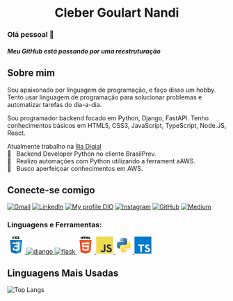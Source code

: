 <h1 align="center"> Cleber Goulart Nandi </h1>

<h3>Olá pessoal 👋</h3>
<h5>Meu GitHub está passando por uma reestruturação</h5>

<h2>Sobre mim</h2>
Sou apaixonado por linguagem de programação, e faço disso um hobby.
Tento usar linguagem de programação para solucionar problemas e automatizar tarefas do dia-a-dia.

Sou programador backend focado em Python, Django, FastAPI.
Tenho conhecimentos básicos em HTML5, CSS3, JavaScript, TypeScript, Node.JS, React.

Atualmente trabalho na <a href="https://ilia.digital">Ília Digial</a> 
<br/> 🧡 &nbsp; Backend Developer Python no cliente BrasilPrev.
<br/> 🧡 &nbsp; Realizo automações com Python utilizando a ferrament aAWS.
<br/> 🧡 &nbsp; Busco aperfeiçoar conhecimentos em AWS.

## Conecte-se comigo
[![Gmail](https://img.shields.io/badge/Gmail-333333?style=for-the-badge&logo=gmail&logoColor=red)](mailto:cleber.nandi@gmail.com)
[![LinkedIn](https://img.shields.io/badge/LinkedIn-f8f8f2?style=for-the-badge&logo=linkedin&logoColor=0E76A8)](https://www.linkedin.com/in/CleberNandi/)
[![My profile DIO](https://img.shields.io/badge/-Meu%20Perfil%20na%20DIO-30A3DER?style=for-the-badge)](https://www.dio.me/users/cleber_nandi)
[![Instagram](https://img.shields.io/badge/-Instagram-%23E4405F?style=for-the-badge&logo=instagram&logoColor=white)](https://www.instagram.com/Cleber.Nandi/)
[![GitHub](https://img.shields.io/badge/GitHub-100000?style=for-the-badge&logo=github&logoColor=white)](https://github.com/CleberNandi)
[![Medium](https://img.shields.io/badge/-Medium-%23000000?style=for-the-badge&logo=medium&logoColor=white)](https://medium.com/@cleber.nandi)

<!-- ## GitHub Stats -->

<!-- ![GitHub Stats](https://github-readme-stats.vercel.app/api?username=CleberNandi&show_icons=true&hide=contribs,prs&cache_seconds=86400&theme=aura) -->
<!-- [![GitHub Streak](https://streak-stats.demolab.com?user=cleber.nandi)](https://git.io/streak-stats) -->

<h3 align="left">Linguagens e Ferramentas:</h3>
<p align="left"> <a href="https://www.w3schools.com/css/" target="_blank" rel="noreferrer"> <img src="https://raw.githubusercontent.com/devicons/devicon/master/icons/css3/css3-original-wordmark.svg" alt="css3" width="40" height="40"/> </a> <a href="https://www.djangoproject.com/" target="_blank" rel="noreferrer"> <img src="https://cdn.worldvectorlogo.com/logos/django.svg" alt="django" width="40" height="40"/> </a> <a href="https://flask.palletsprojects.com/" target="_blank" rel="noreferrer"> <img src="https://www.vectorlogo.zone/logos/pocoo_flask/pocoo_flask-icon.svg" alt="flask" width="40" height="40"/> </a> <a href="https://www.w3.org/html/" target="_blank" rel="noreferrer"> <img src="https://raw.githubusercontent.com/devicons/devicon/master/icons/html5/html5-original-wordmark.svg" alt="html5" width="40" height="40"/> </a> <a href="https://developer.mozilla.org/en-US/docs/Web/JavaScript" target="_blank" rel="noreferrer"> <img src="https://raw.githubusercontent.com/devicons/devicon/master/icons/javascript/javascript-original.svg" alt="javascript" width="40" height="40"/> </a> <a href="https://www.python.org" target="_blank" rel="noreferrer"> <img src="https://raw.githubusercontent.com/devicons/devicon/master/icons/python/python-original.svg" alt="python" width="40" height="40"/> </a> <a href="https://www.typescriptlang.org/" target="_blank" rel="noreferrer"> <img src="https://raw.githubusercontent.com/devicons/devicon/master/icons/typescript/typescript-original.svg" alt="typescript" width="40" height="40"/> </a> </p>

## Linguagens Mais Usadas
![Top Langs](https://github-readme-stats.vercel.app/api/top-langs/?username=CleberNandi&layout=compact)
